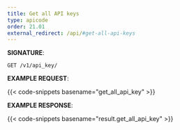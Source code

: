 ```yaml
---
title: Get all API keys
type: apicode
order: 21.01
external_redirect: /api/#get-all-api-keys
---
```



**SIGNATURE**:


`GET /v1/api_key/`


**EXAMPLE REQUEST**:


{{< code-snippets basename="get_all_api_key" >}}


**EXAMPLE RESPONSE**:


{{< code-snippets basename="result.get_all_api_key" >}}
